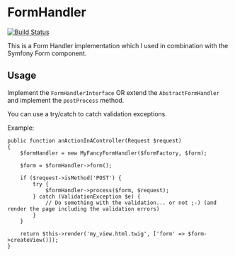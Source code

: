FormHandler
===========

[![Build Status](https://travis-ci.org/piwi91/FormHandler.svg?branch=master)](https://travis-ci.org/piwi91/FormHandler)

This is a Form Handler implementation which I used in combination with the Symfony Form component.

## Usage

Implement the `FormHandlerInterface` OR extend the `AbstractFormHandler` and implement the `postProcess` method.

You can use a try/catch to catch validation exceptions.

Example:

```
public function anActionInAController(Request $request)
{
    $formHandler = new MyFancyFormHandler($formFactory, $form);

    $form = $formHandler->form();

    if ($request->isMethod('POST') {
        try {
            $formHandler->process($form, $request);
        } catch (ValidationException $e) {
            // Do something with the validation... or not ;-) (and render the page including the validation errors)
        }
    }

    return $this->render('my_view.html.twig', ['form' => $form->createView()]);
}
```
